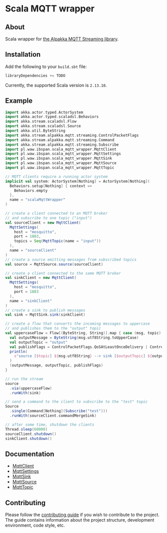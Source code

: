 # Scala MQTT wrapper

## About <a name = "about" />
Scala wrapper for [the Alpakka MQTT Streaming library](https://doc.akka.io/docs/alpakka/current/mqtt-streaming.html).

## Installation <a name = "installation" />
Add the following to your `build.sbt` file:
```scala
libraryDependencies += TODO
```
Currently, the supported Scala version is `2.13.10`.

## Example <a name = "example" />

```scala
import akka.actor.typed.ActorSystem
import akka.actor.typed.scaladsl.Behaviors
import akka.stream.scaladsl.Flow
import akka.stream.scaladsl.Source
import akka.util.ByteString
import akka.stream.alpakka.mqtt.streaming.ControlPacketFlags
import akka.stream.alpakka.mqtt.streaming.Command
import akka.stream.alpakka.mqtt.streaming.Subscribe
import pl.waw.ibspan.scala_mqtt_wrapper.MqttClient
import pl.waw.ibspan.scala_mqtt_wrapper.MqttSettings
import pl.waw.ibspan.scala_mqtt_wrapper.MqttSink
import pl.waw.ibspan.scala_mqtt_wrapper.MqttSource
import pl.waw.ibspan.scala_mqtt_wrapper.MqttTopic

// MQTT clients require a running actor system
implicit val system: ActorSystem[Nothing] = ActorSystem[Nothing](
  Behaviors.setup[Nothing] { context =>
    Behaviors.empty
  },
  name = "scalaMqttWrapper"
)

// create a client connected to an MQTT broker 
// and subscribe to one topic ("input")
val sourceClient = new MqttClient(
  MqttSettings(
    host = "mosquitto",
    port = 1883,
    topics = Seq(MqttTopic(name = "input"))
  ),
  name = "sourceClient"
)
// create a source emitting messages from subscribed topics
val source = MqttSource.source(sourceClient)

// create a client connected to the same MQTT broker
val sinkClient = new MqttClient(
  MqttSettings(
    host = "mosquitto",
    port = 1883
  ),
  name = "sinkClient"
)
// create a sink to publish messages
val sink = MqttSink.sink(sinkClient)

// create a flow that converts the incoming messages to uppercase 
// and publishes them to the "output" topic
val uppercaseFlow = Flow[(ByteString, String)].map { case (msg, topic) =>
  val outputMessage = ByteString(msg.utf8String.toUpperCase)
  val outputTopic = "output"
  val publishFlags = ControlPacketFlags.QoSAtLeastOnceDelivery | ControlPacketFlags.RETAIN
  println(
    s"source [$topic] ${msg.utf8String} --> sink [$outputTopic] ${outputMessage.utf8String}"
  )
  (outputMessage, outputTopic, publishFlags)
}

// run the stream
source
  .via(uppercaseFlow)
  .runWith(sink)

// send a command to the client to subscribe to the "test" topic
Source
  .single(Command[Nothing](Subscribe("test")))
  .runWith(sourceClient.commandMergeSink)

// after some time, shutdown the clients
Thread.sleep(60000)
sourceClient.shutdown()
sinkClient.shutdown()
```

## Documentation <a name = "documentation" />
- [MqttClient](src/main/scala/MqttClient.scala)
- [MqttSettings](src/main/scala/MqttSettings.scala)
- [MqttSink](src/main/scala/MqttSink.scala)
- [MqttSource](src/main/scala/MqttSource.scala)
- [MqttTopic](src/main/scala/MqttTopic.scala)

## Contributing <a name = "contributing" />
Please follow the [contributing guide](CONTRIBUTING.md) if you wish to contribute to the project.
The guide contains information about the project structure, development environment, code style, etc.
